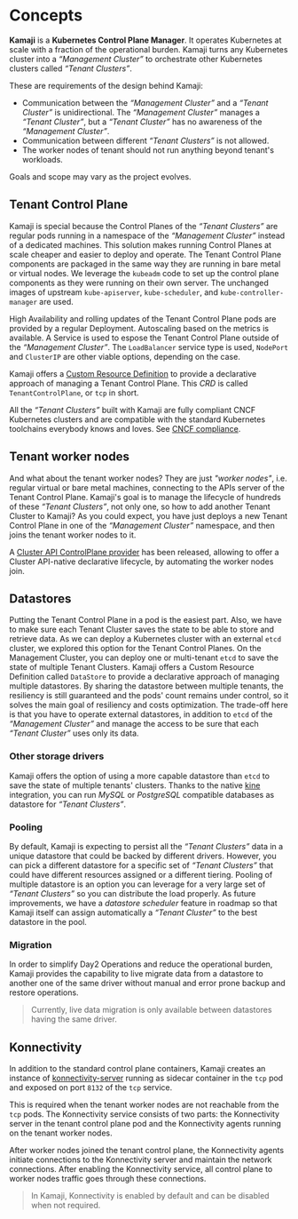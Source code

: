 # Concepts

**Kamaji** is a **Kubernetes Control Plane Manager**. It operates Kubernetes at scale with a fraction of the operational burden. Kamaji turns any Kubernetes cluster into a _“Management Cluster”_ to orchestrate other Kubernetes clusters called _“Tenant Clusters”_.

These are requirements of the design behind Kamaji:

- Communication between the _“Management Cluster”_ and a _“Tenant Cluster”_ is unidirectional. The _“Management Cluster”_ manages a _“Tenant Cluster”_, but a _“Tenant Cluster”_ has no awareness of the _“Management Cluster”_.
- Communication between different _“Tenant Clusters”_ is not allowed.
- The worker nodes of tenant should not run anything beyond tenant's workloads.

Goals and scope may vary as the project evolves.

## Tenant Control Plane
Kamaji is special because the Control Planes of the _“Tenant Clusters”_ are regular pods running in a namespace of the _“Management Cluster”_ instead of a dedicated machines. This solution makes running Control Planes at scale cheaper and easier to deploy and operate. The Tenant Control Plane components are packaged in the same way they are running in bare metal or virtual nodes. We leverage the `kubeadm` code to set up the control plane components as they were running on their own server. The unchanged images of upstream `kube-apiserver`, `kube-scheduler`, and `kube-controller-manager` are used.

High Availability and rolling updates of the Tenant Control Plane pods are provided by a regular Deployment. Autoscaling based on the metrics is available. A Service is used to espose the Tenant Control Plane outside of the _“Management Cluster”_. The `LoadBalancer` service type is used, `NodePort` and `ClusterIP` are other viable options, depending on the case.

Kamaji offers a [Custom Resource Definition](https://kubernetes.io/docs/tasks/extend-kubernetes/custom-resources/custom-resource-definitions/) to provide a declarative approach of managing a Tenant Control Plane. This *CRD* is called `TenantControlPlane`, or `tcp` in short.

All the _“Tenant Clusters”_ built with Kamaji are fully compliant CNCF Kubernetes clusters and are compatible with the standard Kubernetes toolchains everybody knows and loves. See [CNCF compliance](reference/conformance.md).

## Tenant worker nodes

And what about the tenant worker nodes?
They are just _"worker nodes"_, i.e. regular virtual or bare metal machines, connecting to the APIs server of the Tenant Control Plane.
Kamaji's goal is to manage the lifecycle of hundreds of these _“Tenant Clusters”_, not only one, so how to add another Tenant Cluster to Kamaji?
As you could expect, you have just deploys a new Tenant Control Plane in one of the _“Management Cluster”_ namespace, and then joins the tenant worker nodes to it.

A [Cluster API ControlPlane provider](https://github.com/clastix/cluster-api-control-plane-provider-kamaji) has been released, allowing to offer a Cluster API-native declarative lifecycle, by automating the worker nodes join.

## Datastores
Putting the Tenant Control Plane in a pod is the easiest part. Also, we have to make sure each Tenant Cluster saves the state to be able to store and retrieve data. As we can deploy a Kubernetes cluster with an external `etcd` cluster, we explored this option for the Tenant Control Planes. On the Management Cluster, you can deploy one or multi-tenant `etcd` to save the state of multiple Tenant Clusters. Kamaji offers a Custom Resource Definition called `DataStore` to provide a declarative approach of managing multiple datastores. By sharing the datastore between multiple tenants, the resiliency is still guaranteed and the pods' count remains under control, so it solves the main goal of resiliency and costs optimization. The trade-off here is that you have to operate external datastores, in addition to `etcd` of the _“Management Cluster”_ and manage the access to be sure that each _“Tenant Cluster”_ uses only its data.

### Other storage drivers
Kamaji offers the option of using a more capable datastore than `etcd` to save the state of multiple tenants' clusters. Thanks to the native [kine](https://github.com/k3s-io/kine) integration, you can run _MySQL_ or _PostgreSQL_ compatible databases as datastore for _“Tenant Clusters”_.

### Pooling
By default, Kamaji is expecting to persist all the _“Tenant Clusters”_ data in a unique datastore that could be backed by different drivers. However, you can pick a different datastore for a specific set of _“Tenant Clusters”_ that could have different resources assigned or a different tiering. Pooling of multiple datastore is an option you can leverage for a very large set of _“Tenant Clusters”_ so you can distribute the load properly. As future improvements, we have a _datastore scheduler_ feature in roadmap so that Kamaji itself can assign automatically a _“Tenant Cluster”_ to the best datastore in the pool.

### Migration
In order to simplify Day2 Operations and reduce the operational burden, Kamaji provides the capability to live migrate data from a datastore to another one of the same driver without manual and error prone backup and restore operations.

> Currently, live data migration is only available between datastores having the same driver.

## Konnectivity

In addition to the standard control plane containers, Kamaji creates an instance of [konnectivity-server](https://kubernetes.io/docs/concepts/architecture/control-plane-node-communication/) running as sidecar container in the `tcp` pod and exposed on port `8132` of the `tcp` service.

This is required when the tenant worker nodes are not reachable from the `tcp` pods. The Konnectivity service consists of two parts: the Konnectivity server in the tenant control plane pod and the Konnectivity agents running on the tenant worker nodes.

After worker nodes joined the tenant control plane, the Konnectivity agents initiate connections to the Konnectivity server and maintain the network connections. After enabling the Konnectivity service, all control plane to worker nodes traffic goes through these connections.

> In Kamaji, Konnectivity is enabled by default and can be disabled when not required.

